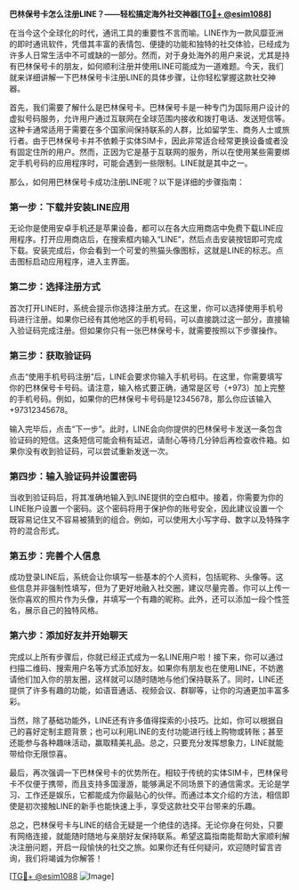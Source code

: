**巴林保号卡怎么注册LINE？——轻松搞定海外社交神器[[TG💪+ @esim1088](https://t.me/s/esim1088)]**

在当今这个全球化的时代，通讯工具的重要性不言而喻。LINE作为一款风靡亚洲的即时通讯软件，凭借其丰富的表情包、便捷的功能和独特的社交体验，已经成为许多人日常生活中不可或缺的一部分。然而，对于身处海外的用户来说，尤其是持有巴林保号卡的朋友，如何顺利注册并使用LINE可能成为一道难题。今天，我们就来详细讲解一下巴林保号卡注册LINE的具体步骤，让你轻松掌握这款社交神器。

首先，我们需要了解什么是巴林保号卡。巴林保号卡是一种专门为国际用户设计的虚拟号码服务，允许用户通过互联网在全球范围内接收和拨打电话、发送短信等。这种卡通常适用于需要在多个国家间保持联系的人群，比如留学生、商务人士或旅行者。由于巴林保号卡并不依赖于实体SIM卡，因此非常适合经常更换设备或者没有固定住所的用户。然而，正因为它是基于互联网的服务，所以在使用某些需要绑定手机号码的应用程序时，可能会遇到一些限制。LINE就是其中之一。

那么，如何用巴林保号卡成功注册LINE呢？以下是详细的步骤指南：

### 第一步：下载并安装LINE应用

无论你是使用安卓手机还是苹果设备，都可以在各大应用商店中免费下载LINE应用程序。打开应用商店后，在搜索框内输入“LINE”，然后点击安装按钮即可完成下载。安装完成后，你会看到一个可爱的熊猫头像图标，这就是LINE的标志。点击图标启动应用程序，进入主界面。

### 第二步：选择注册方式

首次打开LINE时，系统会提示你选择注册方式。在这里，你可以选择使用手机号码进行注册。如果你已经有其他地区的手机号码，可以直接跳过这一部分，直接输入验证码完成注册。但如果你只有一张巴林保号卡，就需要按照以下步骤操作。

### 第三步：获取验证码

点击“使用手机号码注册”后，LINE会要求你输入手机号码。在这里，你需要填写你的巴林保号卡号码。请注意，输入格式要正确，通常是区号（+973）加上完整的手机号码。例如，如果你的巴林保号卡号码是12345678，那么你应该输入+97312345678。

输入完毕后，点击“下一步”。此时，LINE会向你提供的巴林保号卡发送一条包含验证码的短信。这条短信可能会稍有延迟，请耐心等待几分钟后再检查收件箱。如果你没有收到验证码，可以尝试重新发送一次。

### 第四步：输入验证码并设置密码

当收到验证码后，将其准确地输入到LINE提供的空白框中。接着，你需要为你的LINE账户设置一个密码。这个密码将用于保护你的账号安全，因此建议设置一个既容易记住又不容易被猜到的组合。例如，可以使用大小写字母、数字以及特殊字符的混合形式。

### 第五步：完善个人信息

成功登录LINE后，系统会让你填写一些基本的个人资料，包括昵称、头像等。这些信息并非强制性填写，但为了更好地融入社交圈，建议尽量完善。你可以上传一张你喜欢的照片作为头像，并填写一个有趣的昵称。此外，还可以添加一段个性签名，展示自己的独特风格。

### 第六步：添加好友并开始聊天

完成以上所有步骤后，你就已经正式成为一名LINE用户啦！接下来，你可以通过扫描二维码、搜索用户名等方式添加好友。如果你有朋友也在使用LINE，不妨邀请他们加入你的朋友圈，这样就可以随时随地与他们保持联系了。同时，LINE还提供了许多有趣的功能，如语音通话、视频会议、群聊等，让你的沟通更加丰富多彩。

当然，除了基础功能外，LINE还有许多值得探索的小技巧。比如，你可以根据自己的喜好定制主题背景；也可以利用LINE的支付功能进行线上购物或转账；甚至还能参与各种趣味活动，赢取精美礼品。总之，只要充分发挥想象力，LINE就能带给你无限惊喜。

最后，再次强调一下巴林保号卡的优势所在。相较于传统的实体SIM卡，巴林保号卡不仅便于携带，而且支持多国漫游，能够满足不同场景下的通信需求。无论是学习、工作还是娱乐，它都能成为你最贴心的伙伴。而通过本文介绍的方法，相信即使是初次接触LINE的新手也能快速上手，享受这款社交平台带来的乐趣。

总之，巴林保号卡与LINE的结合无疑是一个绝佳的选择。无论你身在何处，只要有网络连接，就能随时随地与亲朋好友保持联系。希望这篇指南能帮助大家顺利解决注册问题，开启一段愉快的社交之旅。如果你还有任何疑问，欢迎随时留言咨询，我们将竭诚为你解答！

[[TG💪+ @esim1088](https://t.me/s/esim1088) ![Image](https://i.postimg.cc/4NQfJmqS/Snipaste-2025-05-13-00-14-12.png)]
